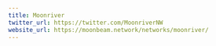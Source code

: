 ```yaml
---
title: Moonriver
twitter_url: https://twitter.com/MoonriverNW
website_url: https://moonbeam.network/networks/moonriver/
---
```

